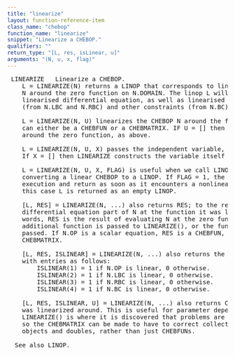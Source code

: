 ```yaml
---
title: "linearize"
layout: function-reference-item
class_name: "chebop"
function_name: "linearize"
snippet: "Linearize a CHEBOP."
qualifiers: ""
return_type: "[L, res, isLinear, u]"
arguments: "(N, u, x, flag)"
---
```


<pre class="help-text"> LINEARIZE   Linearize a CHEBOP.
    L = LINEARIZE(N) returns a LINOP that corresponds to linearising the CHEBOP
    N around the zero function on N.DOMAIN. The linop L will both include the
    linearised differential equation, as well as linearised boundary conditions
    (from N.LBC and N.RBC) and other constraints (from N.BC).
 
    L = LINEARIZE(N, U) linearizes the CHEBOP N around the function U. Here, U
    can either be a CHEBFUN or a CHEBMATRIX. IF U = [] then N is linearized
    around the zero function, as above.
 
    L = LINEARIZE(N, U, X) passes the independent variable, X, on N.DOMAIN.
    If X = [] then LINEARIZE constructs the variable itself internally.
 
    L = LINEARIZE(N, U, X, FLAG) is useful when we call LINOP(CHEBOP), i.e.,
    converting a linear CHEBOP to a LINOP. If FLAG = 1, the method will stop
    execution and return as soon as it encounters a nonlinear field in N. In
    this case L is returned as an empty LINOP.
 
    [L, RES] = LINEARIZE(N, ...) also returns RES; to the residual of the
    differential equation part of N at the function it was linearized. In other
    words, RES is the result of evaluating N at the zero function if no
    additional function is passed to LINEARIZE(), or the function U if it is
    passed. If N.OP is a scalar equation, RES is a CHEBFUN, otherwise it is a
    CHEBMATRIX.
 
    [L, RES, ISLINEAR] = LINEARIZE(N, ...) also returns the vector ISLINEAR,
    with entries as follows:
        ISLINEAR(1) = 1 if N.OP is linear, 0 otherwise.
        ISLINEAR(2) = 1 if N.LBC is linear, 0 otherwise.
        ISLINEAR(3) = 1 if N.RBC is linear, 0 otherwise.
        ISLINEAR(4) = 1 if N.BC is linear, 0 otherwise.
 
    [L, RES, ISLINEAR, U] = LINEARIZE(N, ...) also returns CHEBMATRIX U that N
    was linearized around. This is useful for parameter dependent problem, as
    LINEARIZE() is where it is discovered that problems are parameter dependent,
    so the CHEBMATRIX can be made to have to correct collection of CHEBFUN
    objects and doubles, rather than just CHEBFUNs.
 
  See also LINOP.
</pre>